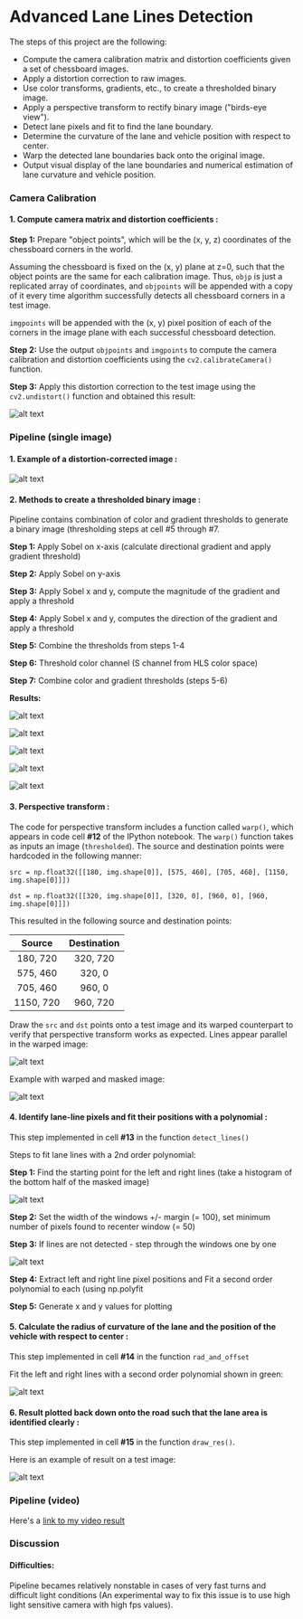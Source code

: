 # **Advanced Lane Lines Detection**

The steps of this project are the following:

* Compute the camera calibration matrix and distortion coefficients given a set of chessboard images.
* Apply a distortion correction to raw images.
* Use color transforms, gradients, etc., to create a thresholded binary image.
* Apply a perspective transform to rectify binary image ("birds-eye view").
* Detect lane pixels and fit to find the lane boundary.
* Determine the curvature of the lane and vehicle position with respect to center.
* Warp the detected lane boundaries back onto the original image.
* Output visual display of the lane boundaries and numerical estimation of lane curvature and vehicle position.

[image1]: ./output_images/image1.png "Undistorted"
[image2]: ./output_images/image2.png "Undistorted (pipeline)"
[image3]: ./output_images/image3.png "Original and Sobel on x-axis"
[image4]: ./output_images/image4.png "Sobel on y-axis and Thresholded Magnitude"
[image5]: ./output_images/image5.png "Direction of gradient and Combined thresholds"
[image6]: ./output_images/image6.png "Undistorted and S-threshold"
[image7]: ./output_images/image7.png "Undistorted and Final thresholded"
[image8]: ./output_images/image8.png "Warp calibration"
[image9]: ./output_images/image9.png "Warp test"
[image10]: ./output_images/image10.png "Histogram"
[image11]: ./output_images/image11.png "Sliding windows"
[image12]: ./output_images/image12.png "Fit visual"
[image13]: ./output_images/image13.png "Output"
[video14]: ./project_video.mp4 "Video"

### Camera Calibration

#### 1. Compute camera matrix and distortion coefficients :

**Step 1:** Prepare "object points", which will be the (x, y, z) coordinates of the chessboard corners in the world. 

Assuming the chessboard is fixed on the (x, y) plane at z=0, such that the object points are the same for each calibration image.  Thus, `objp` is just a replicated array of coordinates, and `objpoints` will be appended with a copy of it every time algorithm successfully detects all chessboard corners in a test image.

`imgpoints` will be appended with the (x, y) pixel position of each of the corners in the image plane with each successful chessboard detection.  

**Step 2:** Use the output `objpoints` and `imgpoints` to compute the camera calibration and distortion coefficients using the `cv2.calibrateCamera()` function.

**Step 3:** Apply this distortion correction to the test image using the `cv2.undistort()` function and obtained this result: 

![alt text][image1]

### Pipeline (single image)

#### 1. Example of a distortion-corrected image :

![alt text][image2]

#### 2. Methods to create a thresholded binary image :

Pipeline contains combination of color and gradient thresholds to generate a binary image (thresholding steps at cell #5 through #7.

**Step 1:** Apply Sobel on x-axis (calculate directional gradient and apply gradient threshold)

**Step 2:** Apply Sobel on y-axis

**Step 3:** Apply Sobel x and y, compute the magnitude of the gradient and apply a threshold

**Step 4:** Apply Sobel x and y, computes the direction of the gradient and apply a threshold

**Step 5:** Combine the thresholds from steps 1-4

**Step 6:** Threshold color channel (S channel from HLS color space)

**Step 7:** Combine color and gradient thresholds (steps 5-6)

**Results:**

![alt text][image3]

![alt text][image4]

![alt text][image5]

![alt text][image6]

![alt text][image7]

#### 3. Perspective transform :

The code for perspective transform includes a function called `warp()`, which appears in code cell **#12** of the IPython notebook.  The `warp()` function takes as inputs an image (`thresholded`). The source and destination points were hardcoded in the following manner:

`
src = np.float32([[180, img.shape[0]], [575, 460], [705, 460], [1150, img.shape[0]]])
`

`
dst = np.float32([[320, img.shape[0]], [320, 0], [960, 0], [960, img.shape[0]]])
`

This resulted in the following source and destination points:

| Source        | Destination   | 
|:-------------:|:-------------:| 
| 180, 720      | 320, 720      | 
| 575, 460      | 320, 0        |
| 705, 460      | 960, 0        |
| 1150, 720     | 960, 720      |

Draw the `src` and `dst` points onto a test image and its warped counterpart to verify that perspective transform works as expected. Lines appear parallel in the warped image:

![alt text][image8]

Example with warped and masked image:

![alt text][image9]

#### 4. Identify lane-line pixels and fit their positions with a polynomial :

This step implemented in cell **#13** in the function `detect_lines()`

Steps to fit lane lines with a 2nd order polynomial:

**Step 1:** Find the starting point for the left and right lines (take a histogram of the bottom half of the masked image)

![alt text][image10]

**Step 2:** Set the width of the windows +/- margin (= 100), set minimum number of pixels found to recenter window (= 50)

**Step 3:** If lines are not detected - step through the windows one by one

![alt text][image11]

**Step 4:** Extract left and right line pixel positions and Fit a second order polynomial to each (using np.polyfit

**Step 5:** Generate x and y values for plotting

#### 5. Calculate the radius of curvature of the lane and the position of the vehicle with respect to center :

This step implemented in cell **#14** in the function `rad_and_offset`

Fit the left and right lines with a second order polynomial shown in green:

![alt text][image12]

#### 6. Result plotted back down onto the road such that the lane area is identified clearly :

This step implemented in cell **#15** in the function `draw_res()`.

Here is an example of result on a test image:

![alt text][image13]

### Pipeline (video)

Here's a [link to my video result](./processed_project_video.mp4)

### Discussion

#### Difficulties:

Pipeline becames relatively nonstable in cases of very fast turns and difficult light conditions (An experimental way to fix this issue is to use high light sensitive camera with high fps values).

